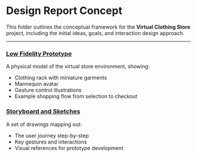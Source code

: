 # Design Report Concept

This folder outlines the conceptual framework for the **Virtual Clothing Store** project, including the initial ideas, goals, and interaction design approach.

---

### [Low Fidelity Prototype](../Low%20Fidelity%20Prototype)
A physical model of the virtual store environment, showing:
- Clothing rack with miniature garments
- Mannequin avatar
- Gesture control illustrations
- Example shopping flow from selection to checkout

### [Storyboard and Sketches](../Storyboard%20and%20Sketches)
A set of drawings mapping out:
- The user journey step-by-step
- Key gestures and interactions
- Visual references for prototype development
